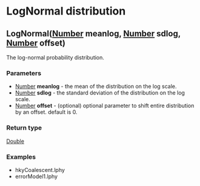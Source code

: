 LogNormal distribution
======================
LogNormal([Number](../types/Number.md) **meanlog**, [Number](../types/Number.md) **sdlog**, [Number](../types/Number.md) **offset**)
------------------------------------------------------------------------------------------------------------------------------------

The log-normal probability distribution.

### Parameters

- [Number](../types/Number.md) **meanlog** - the mean of the distribution on the log scale.
- [Number](../types/Number.md) **sdlog** - the standard deviation of the distribution on the log scale.
- [Number](../types/Number.md) **offset** - (optional) optional parameter to shift entire distribution by an offset. default is 0.

### Return type

[Double](../types/Double.md)


### Examples

- hkyCoalescent.lphy
- errorModel1.lphy



